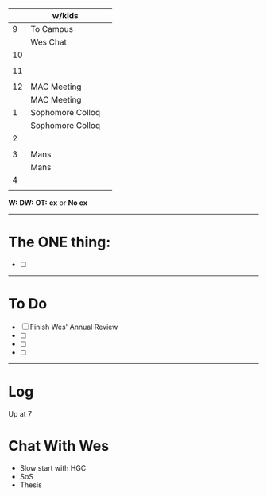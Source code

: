 
|     | w/kids           |     |
| --- | ---------------- | --- |
| 9   | To Campus        |     |
|     | Wes Chat         |     |
| 10  |                  |     |
|     |                  |     |
| 11  |                  |     |
|     |                  |     |
| 12  | MAC Meeting      |     |
|     | MAC Meeting      |     |
| 1   | Sophomore Colloq |     |
|     | Sophomore Colloq |     |
| 2   |                  |     |
|     |                  |     |
| 3   | Mans             |     |
|     | Mans             |     |
| 4   |                  |     |
|     |                  |     |

**W:**
**DW:**
**OT:**
**ex** or **No ex**

---
# The ONE thing: 
- [ ] 

---
# To Do

- [ ] Finish Wes' Annual Review
- [ ] 
- [ ] 
- [ ] 

---

# Log

Up at 7 

# Chat With Wes
- Slow start with HGC
- SoS
- Thesis